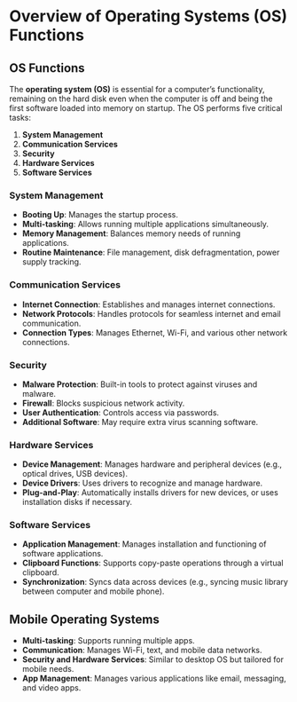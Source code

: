 # Overview of Operating Systems (OS) Functions

## OS Functions

The **operating system (OS)** is essential for a computer’s functionality, remaining on the hard disk even when the computer is off and being the first software loaded into memory on startup. The OS performs five critical tasks:

1. **System Management**
2. **Communication Services**
3. **Security**
4. **Hardware Services**
5. **Software Services**

### System Management

- **Booting Up**: Manages the startup process.
- **Multi-tasking**: Allows running multiple applications simultaneously.
- **Memory Management**: Balances memory needs of running applications.
- **Routine Maintenance**: File management, disk defragmentation, power supply tracking.

### Communication Services

- **Internet Connection**: Establishes and manages internet connections.
- **Network Protocols**: Handles protocols for seamless internet and email communication.
- **Connection Types**: Manages Ethernet, Wi-Fi, and various other network connections.

### Security

- **Malware Protection**: Built-in tools to protect against viruses and malware.
- **Firewall**: Blocks suspicious network activity.
- **User Authentication**: Controls access via passwords.
- **Additional Software**: May require extra virus scanning software.

### Hardware Services

- **Device Management**: Manages hardware and peripheral devices (e.g., optical drives, USB devices).
- **Device Drivers**: Uses drivers to recognize and manage hardware.
- **Plug-and-Play**: Automatically installs drivers for new devices, or uses installation disks if necessary.

### Software Services

- **Application Management**: Manages installation and functioning of software applications.
- **Clipboard Functions**: Supports copy-paste operations through a virtual clipboard.
- **Synchronization**: Syncs data across devices (e.g., syncing music library between computer and mobile phone).

## Mobile Operating Systems

- **Multi-tasking**: Supports running multiple apps.
- **Communication**: Manages Wi-Fi, text, and mobile data networks.
- **Security and Hardware Services**: Similar to desktop OS but tailored for mobile needs.
- **App Management**: Manages various applications like email, messaging, and video apps.
